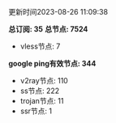 更新时间2023-08-26 11:09:38

**总订阅: 35**
**总节点: 7524**
- vless节点: 7

**google ping有效节点: 344**
- v2ray节点: 110
- ss节点: 222
- trojan节点: 11
- ssr节点: 1
